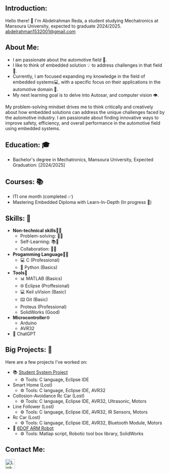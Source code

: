 ## Introduction:
Hello there! 👋 I'm Abdelrahman Reda, a student studying Mechatronics at Mansoura University, expected to graduate 2024/2025.
abdelrahman1532001@gmail.com

## About Me:

- I am passionate about the automotive field 🚓.
- I like to think of embedded solution 💡 to address challenges in that field 🚓. 
- Currently, I am focused expanding my knowledge in the field of embedded systems💻, with a specific focus on their applications in the automotive domain 🚗.
- My next learning goal is to delve into Autosar, and computer vision 👁️.

My problem-solving mindset drives me to think critically and creatively about how embedded solutions can address the unique challenges faced by the automotive industry. I am passionate about finding innovative ways to improve safety, efficiency, and overall performance in the automotive field using embedded systems.

## Education: 🎓

- Bachelor's degree in Mechatronics, Mansoura University, Expected Graduation: [2024/2025]

## Courses: 📚
  - ITI one month (completed ✅)
  - Mastering Embedded Diploma with Learn-In-Depth (In progress 🚀)

## Skills: 🚀
- **Non-technical skills**👩‍💻
    - Problem-solving: 🧩🔎
    - Self-Learning: 📚🌟
    - Collaboration: 🤝💪
- **Progamming Language**👩‍💻
    - 💻 C (Professional)
    - 🐍 Python (Basics)
- **Tools**🔧
    - 📊 MATLAB (Basics)
    - 🌐 Eclipse (Proffesional)
    - 💻 Keil uVision (Basic)
    - ⌨️ Git (Basic)
    - Proteus (Professional)
    - SolidWorks (Good)
- **Microcontroller**⚙️
    - Arduino
    - AVR32
- 🤖 ChatGPT

## Big Projects: 🚀

Here are a few projects I've worked on:

- 📚 [Student System Project](https://github.com/abdelrahman1532001/Mastering_Embedded_Systems/tree/master/First_Term/FinalProjects/CLanguage_FinalProject_StudentSys)
    - ⚙️ Tools: C language, Eclipse IDE  
- Smart Home (Lost)
    - ⚙️ Tools: C language, Eclipse IDE, AVR32     
- Collosion-Avoidance Rc Car (Lost)
    - ⚙️ Tools: C language, Eclipse IDE, AVR32, Ultrasonic, Motors     
- Line Follower (Lost)
    - ⚙️ Tools: C language, Eclipse IDE, AVR32, IR Sensors, Motors
- Rc Car (Lost)
    - ⚙️ Tools: C language, Eclipse IDE, AVR32, Bluetooth Module, Motors     
- 🤖 [6DOF ARM Robot](https://github.com/abdelrahman1532001/MU_RoboticsCourse/tree/main/IRB_1200_6DOF)
    - ⚙️ Tools: Matlap script, Robotic tool box library, SolidWorks 

## Contact Me:

<div align="left">
  <a href="https://www.linkedin.com/in/abdelrahman-reda-9a6767204/"><img src="https://media.licdn.com/dms/image/C560BAQHaVYd13rRz3A/company-logo_100_100/0/1638831589865?e=1697068800&v=beta&t=7UYFEl3GlBZbMCyOybv_64a_83PvBQCC9HIPWQnwYyk" alt="LinkedIn" width="30" height="30"></a>
</div>

